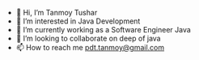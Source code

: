 - 👋 Hi, I’m Tanmoy Tushar
- 👀 I’m interested in Java Development
- 🌱 I’m currently working as a Software Engineer Java
- 💞️ I’m looking to collaborate on deep of java 
- 📫 How to reach me pdt.tanmoy@gmail.com

<!---
tanmoy-eatl/tanmoy-eatl is a ✨ special ✨ repository because its `README.md` (this file) appears on your GitHub profile.
You can click the Preview link to take a look at your changes.
--->
